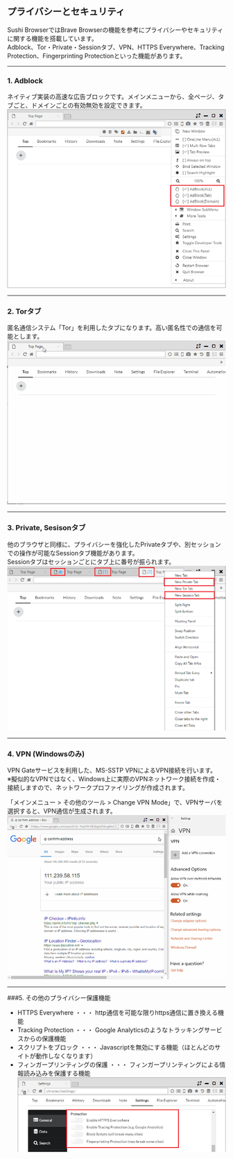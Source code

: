 ## プライバシーとセキュリティ

Sushi BrowserではBrave Browserの機能を参考にプライバシーやセキュリティに関する機能を搭載しています。  
Adblock、Tor・Private・Sessionタブ、VPN、HTTPS Everywhere、Tracking Protection、Fingerprinting Protectionといった機能があります。  

*********

### 1. Adblock	
ネイティブ実装の高速な広告ブロックです。メインメニューから、全ページ、タブごと、ドメインごとの有効無効を設定できます。
![privacy-adblock](img/privacy-adblock.png)

*********

### 2. Torタブ	
匿名通信システム「Tor」を利用したタブになります。高い匿名性での通信を可能とします。
![privacy-tor](img/privacy-tor.gif)

*********

### 3. Private, Sesisonタブ	
他のブラウザと同様に、プライバシーを強化したPrivateタブや、別セッションでの操作が可能なSessionタブ機能があります。  
Sessionタブはセッションごとにタブ上に番号が振られます。
![privacy-private](img/privacy-private.png)

*********

### 4. VPN (Windowsのみ)
VPN Gateサービスを利用した、MS-SSTP VPNによるVPN接続を行います。  
※擬似的なVPNではなく、Windows上に実際のVPNネットワーク接続を作成・接続しますので、ネットワークプロファイリングが作成されます。  

「メインメニュー > その他のツール > Change VPN Mode」で、VPNサーバを選択すると、VPN通信が生成されます。
![privacy-vpn](img/privacy-vpn.gif)

*********

###5. その他のプライバシー保護機能
- HTTPS Everywhere ・・・ http通信を可能な限りhttps通信に置き換える機能
- Tracking Protection ・・・ Google Analyticsのようなトラッキングサービスからの保護機能
- スクリプトをブロック ・・・ Javascriptを無効にする機能（ほとんどのサイトが動作しなくなります）
- フィンガープリンティングの保護 ・・・ フィンガープリンティングによる情報読み込みを保護する機能
![privacy-protection](img/privacy-protection.png)